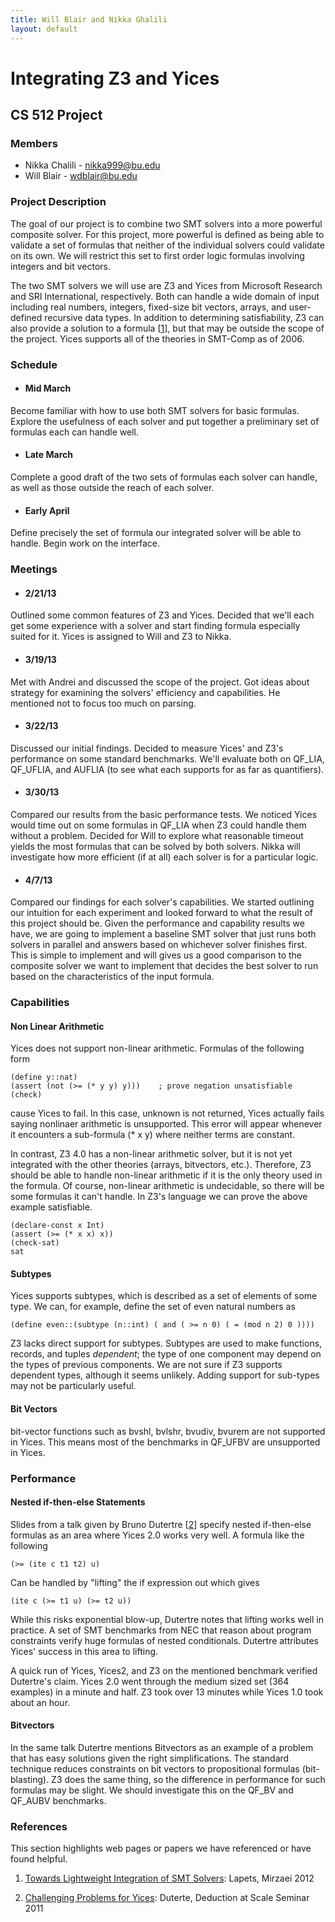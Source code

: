 ```yaml
---
title: Will Blair and Nikka Ghalili
layout: default
---
```


# Integrating Z3 and Yices 
## CS 512 Project

### Members

* Nikka Chalili - nikka999@bu.edu
* Will Blair - wdblair@bu.edu

### Project Description

The goal of our project is to combine two SMT solvers into a more powerful composite
solver. For this project, more powerful is defined as being able to validate a set of formulas that neither
of the individual solvers could validate on its own. We will restrict this set to first order logic formulas
involving integers and bit vectors.


The two SMT solvers we will use are Z3 and Yices from Microsoft Research and SRI International, respectively.
Both can handle a wide domain of input including real numbers, integers, fixed-size bit vectors, arrays, and 
user-defined recursive data types. In addition to determining satisfiability, Z3 can also provide a solution 
to a formula \[[1]\], but that may be outside the scope of the project. Yices supports all of the theories in 
SMT-Comp as of 2006.

### Schedule

* #### Mid March
Become familiar with how to use both SMT solvers for basic formulas. Explore the usefulness of each
solver and put together a preliminary set of formulas each can handle well.
* #### Late March
Complete a good draft of the two sets of formulas each solver can handle, as well as those outside the reach
of each solver.
* #### Early April
Define precisely the set of formula our integrated solver will be able to handle. Begin work on the interface.

### Meetings

* #### 2/21/13
Outlined some common features of Z3 and Yices. Decided that we'll each get some experience
with a solver and start finding formula especially suited for it.  Yices is assigned to Will and Z3 to Nikka.

* #### 3/19/13
Met with Andrei and discussed the scope of the project. Got ideas about strategy for examining
the solvers' efficiency and capabilities. He mentioned not to focus too much on parsing.

* #### 3/22/13
Discussed our initial findings. Decided to measure Yices' and Z3's performance on some standard
benchmarks. We'll evaluate both on QF_LIA, QF_UFLIA, and AUFLIA (to see what each supports for as
far as quantifiers).

* #### 3/30/13
Compared our results from the basic performance tests. We noticed Yices would time out on some
formulas in QF_LIA when Z3 could handle them without a problem. Decided for Will to explore what
reasonable timeout yields the most formulas that can be solved by both solvers. Nikka will investigate
how more efficient (if at all) each solver is for a particular logic.

* #### 4/7/13
Compared our findings for each solver's capabilities. We started outlining our intuition for each
experiment and looked forward to what the result of this project should be. Given the performance
and capability results we have, we are going to implement a baseline SMT solver that just runs both
solvers in parallel and answers based on whichever solver finishes first. This is simple to implement
and will gives us a good comparison to the composite solver we want to implement that decides the best
solver to run based on the characteristics of the input formula.

### Capabilities

#### Non Linear Arithmetic

Yices does not support non-linear arithmetic. Formulas of the following form

    (define y::nat)
    (assert (not (>= (* y y) y)))    ; prove negation unsatisfiable
    (check)

cause Yices to fail. In this case, unknown is not returned, Yices actually fails saying
nonlinaer arithmetic is unsupported. This error will appear whenever it encounters
a sub-formula (* x y) where neither terms are constant.

In contrast, Z3 4.0 has a non-linear arithmetic solver, but it is not yet integrated
with the other theories (arrays, bitvectors, etc.). Therefore, Z3 should be able to handle
non-linear arithmetic if it is the only theory used in the formula. Of course, non-linear arithmetic is
undecidable, so there will be some formulas it can't handle. In Z3's language we can prove the above
example satisfiable.

    (declare-const x Int)
    (assert (>= (* x x) x))
    (check-sat)
    sat

#### Subtypes

Yices supports subtypes, which is described as a set of elements of some type. We can, for example, 
define the set of even natural numbers as

    (define even::(subtype (n::int) ( and ( >= n 0) ( = (mod n 2) 0 ))))

Z3 lacks direct support for subtypes. Subtypes are used to make functions, records, and tuples 
_dependent_; the type of one component may depend on the types of previous components. We are not 
sure if Z3 supports dependent types, although it seems unlikely. Adding support for sub-types may
not be particularly useful.

#### Bit Vectors

bit-vector functions such as bvshl, bvlshr, bvudiv, bvurem are not supported in Yices. This means most 
of the benchmarks in QF_UFBV are unsupported in Yices.

### Performance

#### Nested if-then-else Statements

Slides from a talk given by Bruno Dutertre \[[2]\] specify nested if-then-else formulas as an area
where Yices 2.0 works very well. A formula like the following

    (>= (ite c t1 t2) u)

Can be handled by "lifting" the if expression out which gives

    (ite c (>= t1 u) (>= t2 u))

While this risks exponential blow-up, Dutertre notes that lifting works well in practice. A set
of SMT benchmarks from NEC that reason about program constraints verify huge formulas of nested
conditionals. Dutertre attributes Yices' success in this area to lifting.

A quick run of Yices, Yices2, and Z3 on the mentioned benchmark verified Dutertre's claim. Yices 2.0 
went through the medium sized set (364 examples) in a minute and half. Z3 took over 13 minutes while 
Yices 1.0 took about an hour.

#### Bitvectors

In the same talk Dutertre mentions Bitvectors as an example of a problem that has easy solutions
given the right simplifications. The standard technique reduces constraints on bit vectors to 
propositional formulas (bit-blasting). Z3 does the same thing, so the difference in performance
for such formulas may be slight. We should investigate this on the QF_BV and QF_AUBV benchmarks.

### References

This section highlights web pages or papers we have referenced or have found helpful.

1. [Towards Lightweight Integration of SMT Solvers][1]: Lapets, Mirzaei 2012

2. [Challenging Problems for Yices][2]: Duterte, Deduction at Scale Seminar 2011

[1]: http://www.cs.bu.edu/techreports/pdf/2012-017-smt-integration.pdf
[2]: http://www.mpi-inf.mpg.de/departments/rg1/conferences/deduction10/slides/bruno-dutertre.pdf
